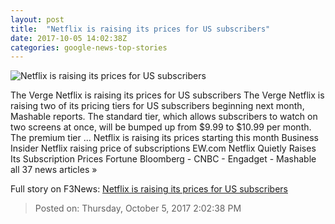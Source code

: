 ```yaml
---
layout: post
title:  "Netflix is raising its prices for US subscribers"
date: 2017-10-05 14:02:38Z
categories: google-news-top-stories
---
```


![Netflix is raising its prices for US subscribers](https://cdn0.vox-cdn.com/thumbor/Wb47j6bN5uAzkdALJvk23LhwhOQ=/0x146:2040x1214/fit-in/1200x630/cdn3.vox-cdn.com/uploads/chorus_asset/file/9020359/akrales_170802_1743_0137.jpg)

The Verge Netflix is raising its prices for US subscribers The Verge Netflix is raising two of its pricing tiers for US subscribers beginning next month, Mashable reports. The standard tier, which allows subscribers to watch on two screens at once, will be bumped up from $9.99 to $10.99 per month. The premium tier ... Netflix is raising its prices starting this month Business Insider Netflix raising price of subscriptions EW.com Netflix Quietly Raises Its Subscription Prices Fortune Bloomberg - CNBC - Engadget - Mashable all 37 news articles »


Full story on F3News: [Netflix is raising its prices for US subscribers](http://www.f3nws.com/n/qnxU3F)

> Posted on: Thursday, October 5, 2017 2:02:38 PM
